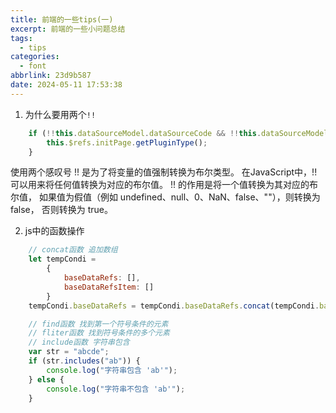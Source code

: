 ```yaml
---
title: 前端的一些tips(一)
excerpt: 前端的一些小问题总结
tags:
  - tips
categories:
  - font
abbrlink: 23d9b587
date: 2024-05-11 17:53:38
---
```

1. 为什么要用两个`!!`
```js
    if (!!this.dataSourceModel.dataSourceCode && !!this.dataSourceModel.pluginType){
        this.$refs.initPage.getPluginType();
    }
```
使用两个感叹号 !! 是为了将变量的值强制转换为布尔类型。 在JavaScript中，!! 可以用来将任何值转换为对应的布尔值。
!! 的作用是将一个值转换为其对应的布尔值， 如果值为假值（例如 undefined、null、0、NaN、false、""），则转换为 false，
否则转换为 true。

2. js中的函数操作
```js
    // concat函数 追加数组
    let tempCondi =
        {
            baseDataRefs: [],
            baseDataRefsItem: []
        }
    tempCondi.baseDataRefs = tempCondi.baseDataRefs.concat(tempCondi.baseDataRefsItem);

    // find函数 找到第一个符号条件的元素
    // fliter函数 找到符号条件的多个元素
    // include函数 字符串包含
    var str = "abcde";
    if (str.includes("ab")) {
        console.log("字符串包含 'ab'");
    } else {
        console.log("字符串不包含 'ab'");
    }
```